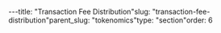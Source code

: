 ---title: "Transaction Fee Distribution"slug: "transaction-fee-distribution"parent_slug: "tokenomics"type: "section"order: 6